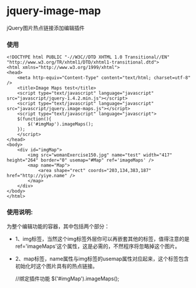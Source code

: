 jquery-image-map
================

jQuery图片热点链接添加编辑插件

### 使用

	<!DOCTYPE html PUBLIC "-//W3C//DTD XHTML 1.0 Transitional//EN" "http://www.w3.org/TR/xhtml1/DTD/xhtml1-transitional.dtd">
	<html xmlns="http://www.w3.org/1999/xhtml">
	<head>
		<meta http-equiv="Content-Type" content="text/html; charset=utf-8" />
		<title>Image Maps test</title>
		<script type="text/javascript" language="javascript" src="javascript/jquery-1.4.2.min.js"></script>
		<script type="text/javascript" language="javascript" src="javascript/jquery.image-maps.js"></script>
		<script type="text/javascript" language="javascript">
		$(function(){
			$('#imgMap').imageMaps();
		});
		</script>
	</head>
	<body>
		<div id="imgMap">
			<img src="womanExercise150.jpg" name="test" width="417" height="264" border="0" usemap="#Map" ref='imageMaps' />
			<map name="Map">
				<area shape="rect" coords="203,134,383,187" href="http://yiye.name" />
			</map>
		</div>
	</body>
	</html>

### 使用说明:

<div id="imgMap">为整个编辑功能的容器，其中包括两个部分：

- 1、img标签，当然这个img标签外层你可以再嵌套其他的标签，值得注意的是ref='imageMaps'这个属性，这是必需的，不然程序将忽略掉这个图片。

- 2、map标签，name属性与img标签的usemap属性对应起来，这个标签包含初始化时这个图片具有的热点链接。

	//绑定插件功能
	$('#imgMap').imageMaps();